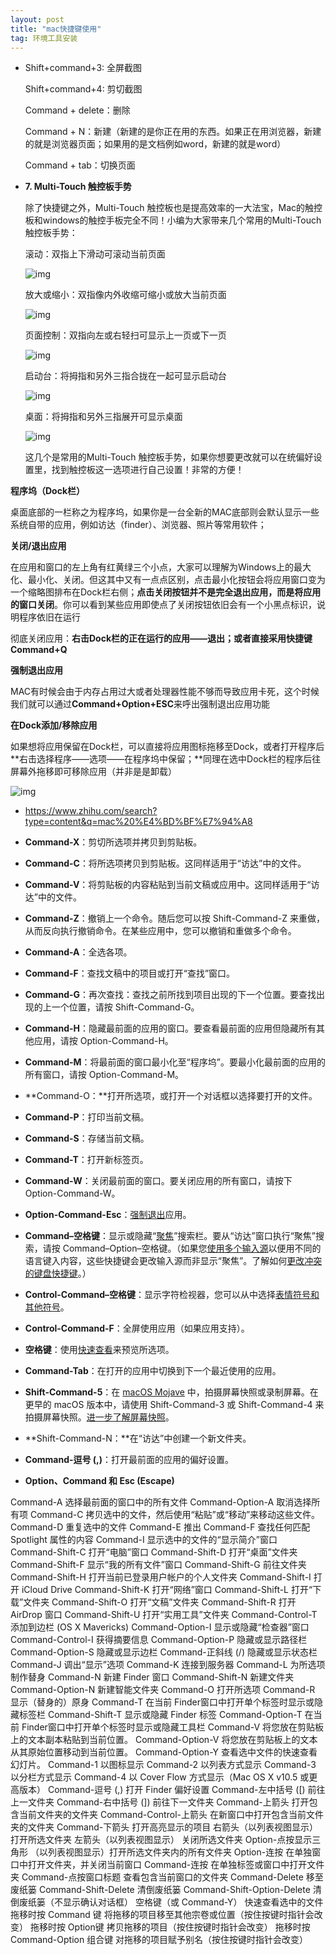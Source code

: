 ```yaml
---
layout: post
title: "mac快捷键使用"
tag: 环境工具安装
---
```

- Shift+command+3: 全屏截图

  Shift+command+4: 剪切截图

  Command + delete：删除

  Command + N：新建（新建的是你正在用的东西。如果正在用浏览器，新建的就是浏览器页面；如果用的是文档例如word，新建的就是word）

  Command + tab：切换页面

- **7. Multi-Touch 触控板手势**

  除了快捷键之外，Multi-Touch 触控板也是提高效率的一大法宝，Mac的触控板和windows的触控手板完全不同！小编为大家带来几个常用的Multi-Touch 触控板手势：

  

  滚动：双指上下滑动可滚动当前页面

  

  ![img](https://pic2.zhimg.com/80/v2-6eb7220824bf8f4f19bd37035a008bc5_hd.jpg)

  

  放大或缩小：双指像内外收缩可缩小或放大当前页面

  

  ![img](https://pic4.zhimg.com/80/v2-01ef9a94c6cfe493df75463c6e738c87_hd.jpg)

  

  页面控制：双指向左或右轻扫可显示上一页或下一页

  

  ![img](https://pic4.zhimg.com/80/v2-63c5603813196afd6514cae720a43ee3_hd.jpg)

  

  启动台：将拇指和另外三指合拢在一起可显示启动台

  

  ![img](https://pic4.zhimg.com/80/v2-8cce21f6b784adfb3c29a5492f931a23_hd.jpg)

  

  桌面：将拇指和另外三指展开可显示桌面

  

  

  ![img](https://pic2.zhimg.com/80/v2-2f5e1f1ede21147847179d9e48556259_hd.jpg)

  这几个是常用的Multi-Touch 触控板手势，如果你想要更改就可以在统偏好设置里，找到触控板这一选项进行自己设置！非常的方便！

**程序坞（Dock栏）**

桌面底部的一栏称之为程序坞，如果你是一台全新的MAC底部则会默认显示一些系统自带的应用，例如访达（finder）、浏览器、照片等常用软件；

**关闭/退出应用**

在应用和窗口的左上角有红黄绿三个小点，大家可以理解为Windows上的最大化、最小化、关闭。但这其中又有一点点区别，点击最小化按钮会将应用窗口变为一个缩略图排布在Dock栏右侧；**点击关闭按钮并不是完全退出应用，而是将应用的窗口关闭**。你可以看到某些应用即使点了关闭按钮依旧会有一个小黑点标识，说明程序依旧在运行

彻底关闭应用：**右击Dock栏的正在运行的应用——退出；**或者直接采用**快捷键Command+Q**

**强制退出应用**

MAC有时候会由于内存占用过大或者处理器性能不够而导致应用卡死，这个时候我们就可以通过**Command+Option+ESC**来呼出强制退出应用功能

**在Dock添加/移除应用**

如果想将应用保留在Dock栏，可以直接将应用图标拖移至Dock，或者打开程序后**右击选择程序——选项——在程序坞中保留；**同理在选中Dock栏的程序后往屏幕外拖移即可移除应用（并非是是卸载）

![img](https://pic2.zhimg.com/v2-70c72af79d988ffb51d16a7fbc0fc77d_b.jpg)



- <https://www.zhihu.com/search?type=content&q=mac%20%E4%BD%BF%E7%94%A8>

- **Command-X**：剪切所选项并拷贝到剪贴板。

- **Command-C**：将所选项拷贝到剪贴板。这同样适用于“访达”中的文件。

- **Command-V**：将剪贴板的内容粘贴到当前文稿或应用中。这同样适用于“访达”中的文件。

- **Command-Z**：撤销上一个命令。随后您可以按 Shift-Command-Z 来重做，从而反向执行撤销命令。在某些应用中，您可以撤销和重做多个命令。

- **Command-A**：全选各项。

- **Command-F**：查找文稿中的项目或打开“查找”窗口。

- **Command-G**：再次查找：查找之前所找到项目出现的下一个位置。要查找出现的上一个位置，请按 Shift-Command-G。

- **Command-H**：隐藏最前面的应用的窗口。要查看最前面的应用但隐藏所有其他应用，请按 Option-Command-H。

- **Command-M**：将最前面的窗口最小化至“程序坞”。要最小化最前面的应用的所有窗口，请按 Option-Command-M。

- **Command-O：**打开所选项，或打开一个对话框以选择要打开的文件。

- **Command-P**：打印当前文稿。

- **Command-S**：存储当前文稿。

- **Command-T**：打开新标签页。

- **Command-W**：关闭最前面的窗口。要关闭应用的所有窗口，请按下 Option-Command-W。

- **Option-Command-Esc**：[强制退出](https://support.apple.com/zh-cn/HT201276)应用。

- **Command–空格键**：显示或隐藏“[聚焦](https://support.apple.com/zh-cn/HT201744)”搜索栏。要从“访达”窗口执行“聚焦”搜索，请按 Command–Option–空格键。（如果您[使用多个输入源](https://support.apple.com/zh-cn/guide/mac-help/type-in-another-language-with-input-sources-mchlp1406/mac)以便用不同的语言键入内容，这些快捷键会更改输入源而非显示“聚焦”。了解如何[更改冲突的键盘快捷键](https://support.apple.com/zh-cn/guide/mac-help/change-a-conflicting-keyboard-shortcut-mh35591/mac)。）

- **Control-Command–空格键**：显示字符检视器，您可以从中选择[表情符号和其他符号](https://support.apple.com/zh-cn/HT201586)。

- **Control-Command-F**：全屏使用应用（如果应用支持）。

- **空格键**：使用[快速查看](https://support.apple.com/zh-cn/guide/mac-help/quick-look-files-and-folders-mh14119/mac)来预览所选项。

- **Command-Tab**：在打开的应用中切换到下一个最近使用的应用。

- **Shift-Command-5**：在 [macOS Mojave](https://support.apple.com/zh-cn/HT201475) 中，拍摄屏幕快照或录制屏幕。在更早的 macOS 版本中，请使用 Shift-Command-3 或 Shift-Command-4 来拍摄屏幕快照。[进一步了解屏幕快照](https://support.apple.com/zh-cn/HT201361)。

- **Shift-Command-N：**在“访达”中创建一个新文件夹。

- **Command-逗号 (,)**：打开最前面的应用的偏好设置。

- **Option、Command 和 Esc (Escape)**

Command-A	选择最前面的窗口中的所有文件
Command-Option-A	取消选择所有项
Command-C	拷贝选中的文件，然后使用“粘贴”或“移动”来移动这些文件。
Command-D	重复选中的文件
Command-E	推出
Command-F	查找任何匹配 Spotlight 属性的内容
Command-I	显示选中的文件的“显示简介”窗口
Command-Shift-C	打开“电脑”窗口
Command-Shift-D	打开“桌面”文件夹
Command-Shift-F	显示“我的所有文件”窗口
Command-Shift-G	前往文件夹
Command-Shift-H	打开当前已登录用户帐户的个人文件夹
Command-Shift-I	打开 iCloud Drive
Command-Shift-K	打开“网络”窗口
Command-Shift-L	打开“下载”文件夹
Command-Shift-O	打开“文稿”文件夹
Command-Shift-R	打开 AirDrop 窗口
Command-Shift-U	打开“实用工具”文件夹
Command-Control-T	添加到边栏 (OS X Mavericks)
Command-Option-I	显示或隐藏“检查器”窗口
Command-Control-I	获得摘要信息
Command-Option-P	隐藏或显示路径栏
Command-Option-S	隐藏或显示边栏
Command-正斜线 (/)	隐藏或显示状态栏
Command-J	调出“显示”选项
Command-K	连接到服务器
Command-L	为所选项制作替身
Command-N	新建 Finder 窗口
Command-Shift-N	新建文件夹
Command-Option-N	新建智能文件夹
Command-O	打开所选项
Command-R	显示（替身的）原身
Command-T	在当前 Finder窗口中打开单个标签时显示或隐藏标签栏
Command-Shift-T	显示或隐藏 Finder 标签
Command-Option-T	在当前 Finder窗口中打开单个标签时显示或隐藏工具栏
Command-V	将您放在剪贴板上的文本副本粘贴到当前位置。
Command-Option-V	将您放在剪贴板上的文本从其原始位置移动到当前位置。
Command-Option-Y	查看选中文件的快速查看幻灯片。
Command-1	以图标显示
Command-2	以列表方式显示
Command-3	以分栏方式显示
Command-4	以 Cover Flow 方式显示（Mac OS X v10.5 或更高版本）
Command-逗号 (,)	打开 Finder 偏好设置
Command-左中括号 ([)	前往上一文件夹
Command-右中括号 (])	前往下一文件夹
Command-上箭头 打开包含当前文件夹的文件夹
Command-Control-上箭头	在新窗口中打开包含当前文件夹的文件夹
Command-下箭头	打开高亮显示的项目
右箭头（以列表视图显示）	打开所选文件夹
左箭头（以列表视图显示）	关闭所选文件夹
Option-点按显示三角形	（以列表视图显示）打开所选文件夹内的所有文件夹
Option-连按	在单独窗口中打开文件夹，并关闭当前窗口
Command-连按	在单独标签或窗口中打开文件夹
Command-点按窗口标题	查看包含当前窗口的文件夹
Command-Delete	移至废纸篓
Command-Shift-Delete	清倒废纸篓
Command-Shift-Option-Delete	清倒废纸篓（不显示确认对话框）
空格键（或 Command-Y）	快速查看选中的文件
拖移时按 Command 键	将拖移的项目移至其他宗卷或位置（按住按键时指针会改变）
拖移时按 Option键	拷贝拖移的项目（按住按键时指针会改变）
拖移时按 Command-Option 组合键	对拖移的项目赋予别名（按住按键时指针会改变）


  

